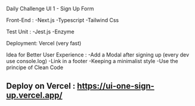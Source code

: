 Daily Challenge UI 1 - Sign Up Form 

Front-End :
-Next.js
-Typescript
-Tailwind Css

Test Unit :
-Jest.js
-Enzyme

Deployment: Vercel (very fast)

Idea for Better User Experience :
-Add a Modal after signing up (every dev use console.log)
-Link in a footer
-Keeping a minimalist style
-Use the principe of Clean Code

## Deploy on Vercel : https://ui-one-sign-up.vercel.app/
